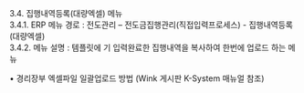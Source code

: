 3.4. 집행내역등록(대량엑셀) 메뉴  
3.4.1. ERP 메뉴 경로 : 전도관리 – 전도금집행관리(직접입력프로세스) - 집행내역등록(대량엑셀)  
3.4.2. 메뉴 설명 : 템플릿에 기 입력완료한 집행내역을 복사하여 한번에 업로드 하는 메뉴

• 경리장부 엑셀파일 일괄업로드 방법 (Wink 게시판 K-System 매뉴얼 참조)